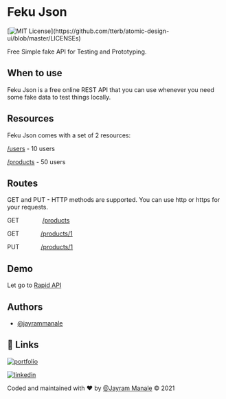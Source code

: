 
# Feku Json

[![MIT License](https://img.shields.io/apm/l/atomic-design-ui.svg?)](https://github.com/tterb/atomic-design-ui/blob/master/LICENSEs)


Free Simple fake API for Testing and Prototyping.

## When to use
Feku Json is a free online REST API that you can use whenever you need some fake data to test things locally.

## Resources
Feku Json comes with a set of 2 resources:

[/users](https://fekujson.herokuapp.com/api/v1/users) - 10 users

[/products](https://fekujson.herokuapp.com/api/v1/products) - 50 users

## Routes
GET and PUT - HTTP methods are supported. You can use http or https for your requests.

GET    &emsp;&emsp; &emsp;    [/products](https://fekujson.herokuapp.com/api/v1/products)

GET    &emsp;&emsp;&emsp;    [/products/1](https://fekujson.herokuapp.com/api/v1/products)

PUT    &emsp;&emsp;&emsp;     [/products/1](https://fekujson.herokuapp.com/api/v1/products)

## Demo

Let go to [Rapid API](https://rapidapi.com/jaymanale29/api/feku-json1/)

## Authors

- [@jayrammanale](https://github.com/jaymanale)


## 🔗 Links
[![portfolio](https://img.shields.io/badge/my_portfolio-000?style=for-the-badge&logo=ko-fi&logoColor=white)](jayrammanale.com)

[![linkedin](https://img.shields.io/badge/linkedin-0A66C2?style=for-the-badge&logo=linkedin&logoColor=white)](https://www.linkedin.com/in/jayram-manale/)


Coded and maintained with ❤️ by [@Jayram Manale](jayrammanale.com)
© 2021
